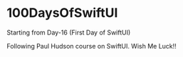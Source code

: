 # 100DaysOfSwiftUI
Starting from Day-16 (First Day of SwiftUI)


Following Paul Hudson course on SwiftUI. 
Wish Me Luck!!
